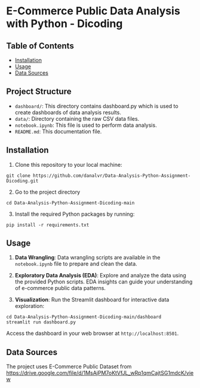 # E-Commerce Public Data Analysis with Python - Dicoding

## Table of Contents

- [Installation](#installation)
- [Usage](#usage)
- [Data Sources](#data-sources)

## Project Structure

- `dashboard/`: This directory contains dashboard.py which is used to create dashboards of data analysis results.
- `data/`: Directory containing the raw CSV data files.
- `notebook.ipynb`: This file is used to perform data analysis.
- `README.md`: This documentation file.

## Installation

1. Clone this repository to your local machine:

```
git clone https://github.com/danalvr/Data-Analysis-Python-Assignment-Dicoding.git
```

2. Go to the project directory

```
cd Data-Analysis-Python-Assignment-Dicoding-main
```

3. Install the required Python packages by running:

```
pip install -r requirements.txt
```

## Usage

1. **Data Wrangling**: Data wrangling scripts are available in the `notebook.ipynb` file to prepare and clean the data.

2. **Exploratory Data Analysis (EDA)**: Explore and analyze the data using the provided Python scripts. EDA insights can guide your understanding of e-commerce public data patterns.

3. **Visualization**: Run the Streamlit dashboard for interactive data exploration:

```
cd Data-Analysis-Python-Assignment-Dicoding-main/dashboard
streamlit run dashboard.py
```

Access the dashboard in your web browser at `http://localhost:8501`.

## Data Sources

The project uses E-Commerce Public Dataset from https://drive.google.com/file/d/1MsAjPM7oKtVfJL_wRp1qmCajtSG1mdcK/view
